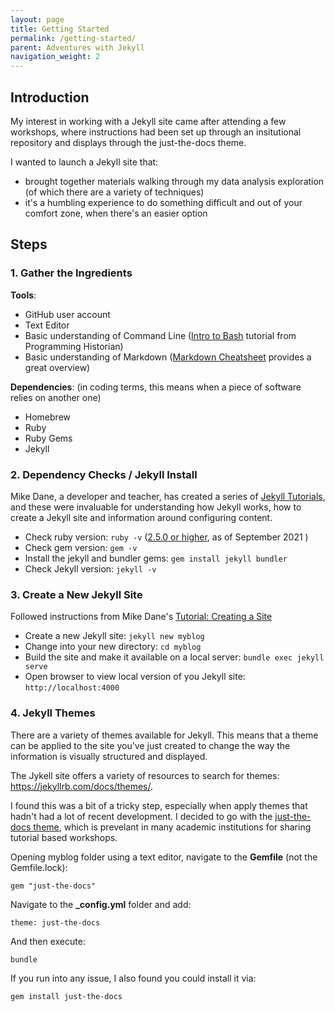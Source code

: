 ```yaml
---
layout: page
title: Getting Started
permalink: /getting-started/
parent: Adventures with Jekyll
navigation_weight: 2
---
```


## Introduction

My interest in working with a Jekyll site came after attending a few workshops, where instructions had been set up through an insitutional repository and displays through the just-the-docs theme. 

I wanted to launch a Jekyll site that:
- brought together materials walking through my data analysis exploration (of which there are a variety of techniques)
- it's a humbling experience to do something difficult and out of your comfort zone, when there's an easier option

## Steps

### 1. Gather the Ingredients
**Tools**:

* GitHub user account
* Text Editor
* Basic understanding of Command Line ([Intro to Bash](https://programminghistorian.org/en/lessons/intro-to-bash) tutorial from Programming Historian)
* Basic understanding of Markdown ([Markdown Cheatsheet](https://github.com/adam-p/markdown-here/wiki/Markdown-Cheatsheet) provides a great overview)

**Dependencies**: (in coding terms, this means when a piece of software relies on another one)
* Homebrew
* Ruby
* Ruby Gems
* Jekyll

### 2. Dependency Checks / Jekyll Install

Mike Dane, a developer and teacher, has created a series of [Jekyll Tutorials](https://www.youtube.com/watch?v=1na-IWfv08M&list=PLLAZ4kZ9dFpOPV5C5Ay0pHaa0RJFhcmcB&index=8), and these were invaluable for understanding how Jekyll works, how to create a Jekyll site and information around configuring content.

* Check ruby version: `ruby -v` ([2.5.0 or higher](https://jekyllrb.com/docs/), as of September 2021 )
* Check gem version: `gem -v`
* Install the jekyll and bundler gems: `gem install jekyll bundler`
* Check Jekyll version: `jekyll -v`

### 3. Create a New Jekyll Site

Followed instructions from Mike Dane's [Tutorial: Creating a Site](https://www.youtube.com/watch?v=pxua_1vyFck&list=PLLAZ4kZ9dFpOPV5C5Ay0pHaa0RJFhcmcB&index=4)

* Create a new Jekyll site: `jekyll new myblog`
* Change into your new directory: `cd myblog`
* Build the site and make it available on a local server: `bundle exec jekyll serve`
* Open browser to view local version of you Jekyll site: `http://localhost:4000`

### 4. Jekyll Themes

There are a variety of themes available for Jekyll. This means that a theme can be applied to the site you've just created to change the way the information is visually structured and displayed. 

The Jykell site offers a variety of resources to search for themes: https://jekyllrb.com/docs/themes/. 

I found this was a bit of a tricky step, especially when apply themes that hadn't had a lot of recent development. I decided to go with the [just-the-docs theme](https://github.com/pmarsceill/just-the-docs), which is prevelant in many academic institutions for sharing tutorial based workshops.

Opening myblog folder using a text editor, navigate to the **Gemfile** (not the Gemfile.lock): 

`gem "just-the-docs"`

Navigate to the **_config.yml** folder and add:

`theme: just-the-docs`

And then execute:

`bundle`

If you run into any issue, I also found you could install it via:

`gem install just-the-docs`

